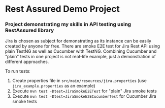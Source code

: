 # Rest Assured Demo Project
### Project demonstrating my skills in API testing using RestAssured library

Jira is chosen as subject for demonstrating as its instance can be easily created by anyone for free.
There are smoke E2E test for Jira Rest API using plain TestNG as well as Cucumber with TestNG. Combining Cucumber and "plain" tests in one project is not real-life example, just a demonstration of different approaches.

To run tests:
1. Create properties file in `src/main/resources/jira.properties` (use `jira_example.properties` as an example)
2. Execute `mvn test -Dtest=JiraSmokeE2ETest` for "plain" Jira smoke tests
3. Execute `mvn test -Dtest=JiraSmokeE2ECucumberTest` for Cucumber  Jira smoke tests